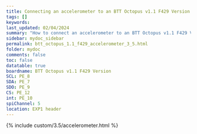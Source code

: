 ```yaml
---
title: Connecting an accelerometer to an BTT Octopus v1.1 F429 Version
tags: []
keywords: 
last_updated: 02/04/2024
summary: "How to connect an accelerometer to an BTT Octopus v1.1 F429 Version"
sidebar: mydoc_sidebar
permalink: btt_octopus_1.1_f429_accelerometer_3_5.html
folder: mydoc
comments: false
toc: false
datatable: true
boardname: BTT Octopus v1.1 F429 Version
SCL: PE_8
SDA: PE_7
SDO: PE_9
CS: PE_12
int: PE_10
spiChannel: 5
location: EXP1 header
---
```


{% include custom/3.5/accelerometer.html %}
